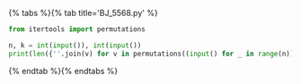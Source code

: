 {% tabs %}{% tab title='BJ_5568.py' %}

```py
from itertools import permutations

n, k = int(input()), int(input())
print(len({''.join(v) for v in permutations((input() for _ in range(n)), k)}))
```

{% endtab %}{% endtabs %}
